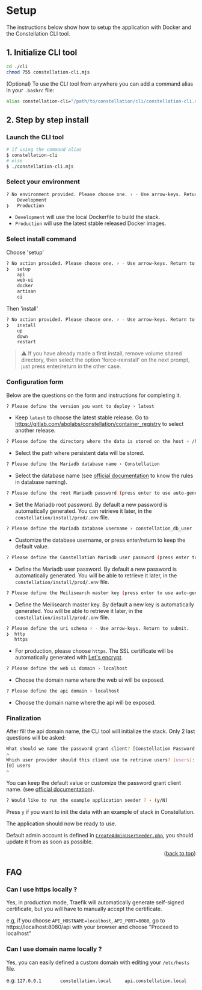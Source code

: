 # Setup

The instructions below show how to setup the application with Docker and the Constellation CLI tool.

## 1. Initialize CLI tool

```sh
cd ./cli
chmod 755 constellation-cli.mjs
```

(Optional) To use the CLI tool from anywhere you can add a command alias in your `.bashrc` file:

```sh
alias constellation-cli="/path/to/constellation/cli/constellation-cli.mjs"
```

## 2. Step by step install

### Launch the CLI tool

```sh
# if using the command alias
$ constellation-cli 
# else
$ ./constellation-cli.mjs 
```

### Select your environment

```sh
? No environment provided. Please choose one. › - Use arrow-keys. Return to submit.
    Development
❯   Production
```

  - `Development` will use the local Dockerfile to build the stack.
  - `Production` will use the latest stable released Docker images.

### Select install command

Choose 'setup'

```sh
? No action provided. Please choose one. › - Use arrow-keys. Return to submit.
❯   setup
    api
    web-ui
    docker
    artisan
    ci
```

Then 'install'

```sh
? No action provided. Please choose one. › - Use arrow-keys. Return to submit.
❯   install
    up
    down
    restart
```

> :warning: If you have already made a first install, remove volume shared directory, then select the option 'force-reinstall' on the next prompt, just press enter/return in the other case.

### Configuration form

Below are the questions on the form and instructions for completing it.

```sh
? Please define the version you want to deploy › latest
```

- Keep `latest` to choose the latest stable release. Go to https://gitlab.com/abolabs/constellation/container_registry to select another release.

```sh
? Please define the directory where the data is stored on the host › /home/username/.constellation
```

- Select the path where persistent data will be stored.

```sh
? Please define the Mariadb database name › Constellation
```

- Select the database name (see [official documentation](https://mariadb.com/kb/en/identifier-names/) to know the rules in database naming).

```sh
? Please define the root Mariadb password (press enter to use auto-generated password) › ***************
```

- Set the Mariadb root password. By default a new password is automatically generated. You can retrieve it later, in the `constellation/install/prod/.env` file.

```sh
? Please define the Mariadb database username › constellation_db_user
```

- Customize the database username, or press enter/return to keep the default value.

```sh
? Please define the Constellation Mariadb user password (press enter to use auto-generated password) › ***************
```

- Define the Mariadb user password. By default a new password is automatically generated. You will be able to retrieve it later, in the `constellation/install/prod/.env` file.

```sh
? Please define the Meilisearch master key (press enter to use auto-generated password) › ***************
```

- Define the Meilisearch master key. By default a new key is automatically generated. You will be able to retrieve it later, in the `constellation/install/prod/.env` file.

```sh
? Please define the uri schema › - Use arrow-keys. Return to submit.
❯  http
   https
```

- For production, please choose `https`. The SSL certificate will be automatically generated with [Let's encrypt](https://letsencrypt.org/).

```sh
? Please define the web ui domain › localhost
```

- Choose the domain name where the web ui will be exposed.

```sh
? Please define the api domain › localhost
```

- Choose the domain name where the api will be exposed.

### Finalization

After fill the api domain name, the CLI tool will initialize the stack. Only 2 last questions will be asked:

```sh
What should we name the password grant client? [Constellation Password Grant Client]:
>
Which user provider should this client use to retrieve users? [users]:
[0] users
>
```

You can keep the default value or customize the password grant client name. (see [official documentation](https://laravel.com/docs/10.x/passport#creating-a-password-grant-client)).

```sh
? Would like to run the example application seeder ? › (y/N)
```

Press `y` if you want to init the data with an example of stack in Constellation.

The application should now be ready to use.

Default admin account is defined in  [`CreateAdminUserSeeder.php`](../api/database/seeders/CreateAdminUserSeeder.php), you should update it from  as soon as possible. 

<p align="right" dir="">(<a href="#top">back to top</a>)</p>

## FAQ


### Can I use https locally ? 

Yes, in production mode, Traefik will automatically generate self-signed certificate, but you will have to manually accept the certificate. 

e.g, if you choose `API_HOSTNAME=localhost`, `API_PORT=8080`, go to https://localhost:8080/api with your browser and choose "Proceed to localhost"

### Can I use domain name locally ? 

Yes, you can easily defined a custom domain with editing your `/etc/hosts` file.

e.g: `127.0.0.1       constellation.local     api.constellation.local`
